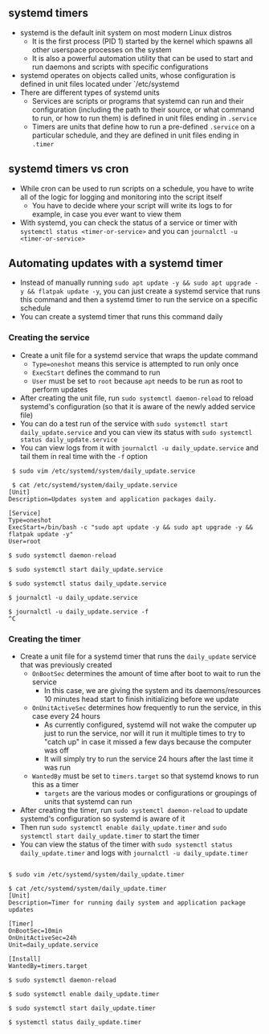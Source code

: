 ## systemd timers
- systemd is the default init system on most modern Linux distros
	- It is the first process (PID 1) started by the kernel which spawns all other userspace processes on the system
	- It is also a powerful automation utility that can be used to start and run daemons and scripts with specific configurations
- systemd operates on objects called units, whose configuration is defined in unit files located under `/etc/systemd
- There are different types of systemd units
	- Services are scripts or programs that systemd can run and their configuration (including the path to their source, or what command to run, or how to run them) is defined in unit files ending in `.service`
	- Timers are units that define how to run a pre-defined `.service` on a particular schedule, and they are defined in unit files ending in `.timer`
## systemd timers vs cron
- While cron can be used to run scripts on a schedule, you have to write all of the logic for logging and monitoring into the script itself
	- You have to decide where your script will write its logs to for example, in case you ever want to view them
- With systemd, you can check the status of a service or timer with `systemctl status <timer-or-service>` and you can  `journalctl -u <timer-or-service>`
## Automating updates with a systemd timer
- Instead of manually running `sudo apt update -y && sudo apt upgrade -y && flatpak update -y`, you can just create a systemd service that runs this command and then a systemd timer to run the service on a specific schedule
- You can create a systemd timer that runs this command daily
### Creating the service
- Create a unit file for a systemd service that wraps the update command
	- `Type=oneshot` means this service is attempted to run only once
	- `ExecStart` defines the command to run
	- `User` must be set to `root` because `apt` needs to be run as root to perform updates
- After creating the unit file, run `sudo systemctl daemon-reload` to reload systemd's configuration (so that it is aware of the newly added service file)
- You can do a test run of the service with `sudo systemctl start daily_update.service` and you can view its status with `sudo systemctl status daily_update.service`
- You can view logs from it with `journalctl -u daily_update.service` and tail them in real time with the `-f` option
```
 $ sudo vim /etc/systemd/system/daily_update.service
 
 $ cat /etc/systemd/system/daily_update.service 
[Unit]
Description=Updates system and application packages daily.

[Service]
Type=oneshot
ExecStart=/bin/bash -c "sudo apt update -y && sudo apt upgrade -y && flatpak update -y"
User=root

$ sudo systemctl daemon-reload

$ sudo systemctl start daily_update.service

$ sudo systemctl status daily_update.service

$ journalctl -u daily_update.service

$ journalctl -u daily_update.service -f
^C
```
### Creating the timer
- Create a unit file for a systemd timer that runs the `daily_update` service that was previously created
	- `OnBootSec` determines the amount of time after boot to wait to run the service
		- In this case, we are giving the system and its daemons/resources 10 minutes head start to finish initializing before we update
	- `OnUnitActiveSec` determines how frequently to run the service, in this case every 24 hours
		- As currently configured, systemd will not wake the computer up just to run the service, nor will it run it multiple times to try to "catch up" in case it missed a few days because the computer was off
		- It will simply try to run the service 24 hours after the last time it was run
	- `WantedBy` must be set to `timers.target` so that systemd knows to run this as a timer
		- `targets` are the various modes or configurations or groupings of units that systemd can run
- After creating the timer, run `sudo systemctl daemon-reload` to update systemd's configuration so systemd is aware of it
- Then run `sudo systemctl enable daily_update.timer` and `sudo systemctl start daily_update.timer` to start the timer
- You can view the status of the timer with `sudo systemctl status daily_update.timer` and logs with `journalctl -u daily_update.timer`
```

$ sudo vim /etc/systemd/system/daily_update.timer

$ cat /etc/systemd/system/daily_update.timer
[Unit]
Description=Timer for running daily system and application package updates

[Timer]
OnBootSec=10min
OnUnitActiveSec=24h
Unit=daily_update.service

[Install]
WantedBy=timers.target

$ sudo systemctl daemon-reload

$ sudo systemctl enable daily_update.timer

$ sudo systemctl start daily_update.timer

$ systemctl status daily_update.timer

```
